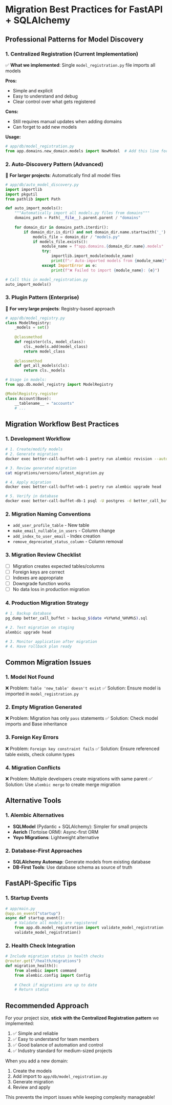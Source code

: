 # Migration Best Practices for FastAPI + SQLAlchemy

## Professional Patterns for Model Discovery

### 1. **Centralized Registration** (Current Implementation)
✅ **What we implemented**: Single `model_registration.py` file imports all models

**Pros:**
- Simple and explicit
- Easy to understand and debug
- Clear control over what gets registered

**Cons:**
- Still requires manual updates when adding domains
- Can forget to add new models

**Usage:**
```python
# app/db/model_registration.py
from app.domains.new_domain.models import NewModel  # Add this line for new domains
```

### 2. **Auto-Discovery Pattern** (Advanced)
🚀 **For larger projects**: Automatically find all model files

```python
# app/db/auto_model_discovery.py
import importlib
import pkgutil
from pathlib import Path

def auto_import_models():
    """Automatically import all models.py files from domains"""
    domains_path = Path(__file__).parent.parent / "domains"
    
    for domain_dir in domains_path.iterdir():
        if domain_dir.is_dir() and not domain_dir.name.startswith('_'):
            models_file = domain_dir / "models.py"
            if models_file.exists():
                module_name = f"app.domains.{domain_dir.name}.models"
                try:
                    importlib.import_module(module_name)
                    print(f"✅ Auto-imported models from {module_name}")
                except ImportError as e:
                    print(f"❌ Failed to import {module_name}: {e}")

# Call this in model_registration.py
auto_import_models()
```

### 3. **Plugin Pattern** (Enterprise)
🏢 **For very large projects**: Registry-based approach

```python
# app/db/model_registry.py
class ModelRegistry:
    _models = set()
    
    @classmethod
    def register(cls, model_class):
        cls._models.add(model_class)
        return model_class
    
    @classmethod
    def get_all_models(cls):
        return cls._models

# Usage in models:
from app.db.model_registry import ModelRegistry

@ModelRegistry.register
class Account(Base):
    __tablename__ = "accounts"
    # ...
```

## Migration Workflow Best Practices

### 1. **Development Workflow**
```bash
# 1. Create/modify models
# 2. Generate migration
docker exec better-call-buffet-web-1 poetry run alembic revision --autogenerate -m "descriptive message"

# 3. Review generated migration
cat migrations/versions/latest_migration.py

# 4. Apply migration
docker exec better-call-buffet-web-1 poetry run alembic upgrade head

# 5. Verify in database
docker exec better-call-buffet-db-1 psql -U postgres -d better_call_buffet -c "\d table_name"
```

### 2. **Migration Naming Conventions**
- `add_user_profile_table` - New table
- `make_email_nullable_in_users` - Column change
- `add_index_to_user_email` - Index creation
- `remove_deprecated_status_column` - Column removal

### 3. **Migration Review Checklist**
- [ ] Migration creates expected tables/columns
- [ ] Foreign keys are correct
- [ ] Indexes are appropriate
- [ ] Downgrade function works
- [ ] No data loss in production migration

### 4. **Production Migration Strategy**
```bash
# 1. Backup database
pg_dump better_call_buffet > backup_$(date +%Y%m%d_%H%M%S).sql

# 2. Test migration on staging
alembic upgrade head

# 3. Monitor application after migration
# 4. Have rollback plan ready
```

## Common Migration Issues

### 1. **Model Not Found**
❌ Problem: `Table 'new_table' doesn't exist`
✅ Solution: Ensure model is imported in `model_registration.py`

### 2. **Empty Migration Generated**
❌ Problem: Migration has only `pass` statements
✅ Solution: Check model imports and Base inheritance

### 3. **Foreign Key Errors**
❌ Problem: `Foreign key constraint fails`
✅ Solution: Ensure referenced table exists, check column types

### 4. **Migration Conflicts**
❌ Problem: Multiple developers create migrations with same parent
✅ Solution: Use `alembic merge` to create merge migration

## Alternative Tools

### 1. **Alembic Alternatives**
- **SQLModel** (Pydantic + SQLAlchemy): Simpler for small projects
- **Aerich** (Tortoise ORM): Async-first ORM
- **Yoyo Migrations**: Lightweight alternative

### 2. **Database-First Approaches**
- **SQLAlchemy Automap**: Generate models from existing database
- **DB-First Tools**: Use database schema as source of truth

## FastAPI-Specific Tips

### 1. **Startup Events**
```python
# app/main.py
@app.on_event("startup")
async def startup_event():
    # Validate all models are registered
    from app.db.model_registration import validate_model_registration
    validate_model_registration()
```

### 2. **Health Check Integration**
```python
# Include migration status in health checks
@router.get("/health/migrations")
def migration_health():
    from alembic import command
    from alembic.config import Config
    
    # Check if migrations are up to date
    # Return status
```

## Recommended Approach

For your project size, **stick with the Centralized Registration pattern** we implemented:

1. ✅ Simple and reliable
2. ✅ Easy to understand for team members
3. ✅ Good balance of automation and control
4. ✅ Industry standard for medium-sized projects

When you add a new domain:
1. Create the models
2. Add import to `app/db/model_registration.py`
3. Generate migration
4. Review and apply

This prevents the import issues while keeping complexity manageable!